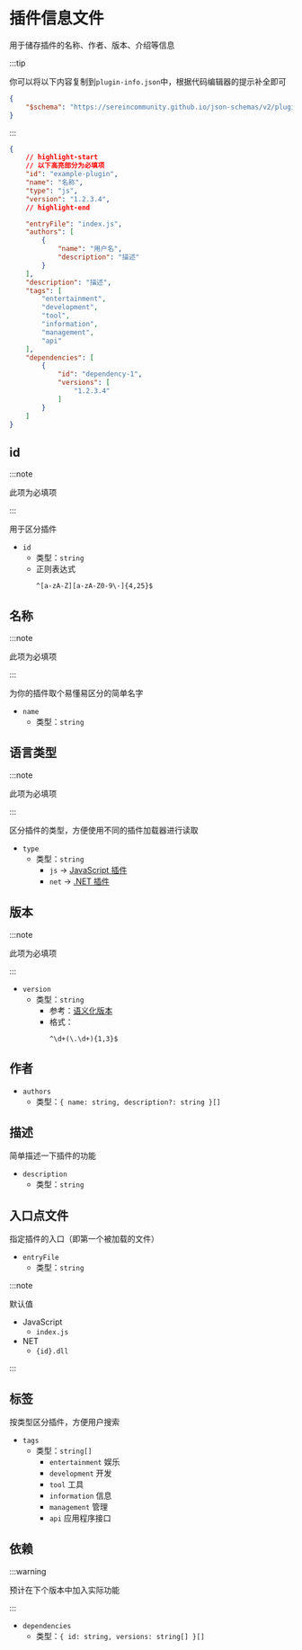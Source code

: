 # 插件信息文件

用于储存插件的名称、作者、版本、介绍等信息

:::tip

你可以将以下内容复制到`plugin-info.json`中，根据代码编辑器的提示补全即可

```json
{
    "$schema": "https://sereincommunity.github.io/json-schemas/v2/plugin-info.json"
}
```

:::

```json
{
    // highlight-start
    // 以下高亮部分为必填项
    "id": "example-plugin",
    "name": "名称",
    "type": "js",
    "version": "1.2.3.4",
    // highlight-end

    "entryFile": "index.js",
    "authors": [
        {
            "name": "用户名",
            "description": "描述"
        }
    ],
    "description": "描述",
    "tags": [
        "entertainment",
        "development",
        "tool",
        "information",
        "management",
        "api"
    ],
    "dependencies": [
        {
            "id": "dependency-1",
            "versions": [
                "1.2.3.4"
            ]
        }
    ]
}
```

## id

:::note

此项为必填项

:::

用于区分插件

- `id`
  - 类型：`string`
  - 正则表达式
    ```regex
    ^[a-zA-Z][a-zA-Z0-9\-]{4,25}$
    ```

## 名称

:::note

此项为必填项

:::

为你的插件取个易懂易区分的简单名字

- `name`
  - 类型：`string`

## 语言类型

:::note

此项为必填项

:::

区分插件的类型，方便使用不同的插件加载器进行读取

- `type`
  - 类型：`string`
    - `js` -> [JavaScript 插件](./js/)
    - `net` -> [.NET 插件](./net/)

## 版本

:::note

此项为必填项

:::

- `version`
  - 类型：`string`
    - 参考：[语义化版本](https://semver.org/lang/zh-CN/)
    - 格式：
        ```regex
        ^\d+(\.\d+){1,3}$
        ```

## 作者

- `authors`
  - 类型：`{ name: string, description?: string }[]`

## 描述

简单描述一下插件的功能

- `description`
  - 类型：`string`

## 入口点文件

指定插件的入口（即第一个被加载的文件）

- `entryFile`
  - 类型：`string`

:::note

默认值

- JavaScript
  - `index.js`
- NET
  - `{id}.dll`

:::

## 标签

按类型区分插件，方便用户搜索

- `tags`
  - 类型：`string[]`
    - `entertainment` 娱乐
    - `development` 开发
    - `tool` 工具
    - `information` 信息
    - `management` 管理
    - `api` 应用程序接口

## 依赖

:::warning

预计在下个版本中加入实际功能

:::

- `dependencies`
  - 类型：`{ id: string, versions: string[] }[]`
